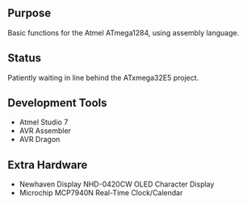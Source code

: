 ## Purpose
Basic functions for the Atmel ATmega1284, using assembly language.
## Status
Patiently waiting in line behind the ATxmega32E5 project.
## Development Tools
- Atmel Studio 7
- AVR Assembler
- AVR Dragon
## Extra Hardware
- Newhaven Display NHD-0420CW OLED Character Display
- Microchip MCP7940N Real-Time Clock/Calendar
